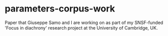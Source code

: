# parameters-corpus-work
Paper that Giuseppe Samo and I are working on as part of my SNSF-funded 'Focus in diachrony' research project at the University of Cambridge, UK.
